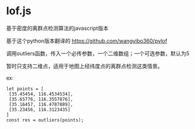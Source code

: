 # lof.js
基于密度的离群点检测算法的javascript版本

基于这个python版本翻译的 https://github.com/wangyibo360/pylof

调用outliers函数，传入一个必传参数，一个二维数组；一个可选参数，默认为5

暂时只支持二维点，适用于地图上经纬度点的离群点检测这类情景。

ex:
 ```
 let points = [
  [35.45454, 116.4534534],
  [35.65776, 116.3557876],
  [35.16457, 116.4787889],
  [35.23456, 116.3123435]
 ]
 const res = outliers(points);
 ```
